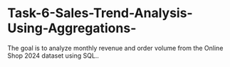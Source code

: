 # Task-6-Sales-Trend-Analysis-Using-Aggregations-
The goal is to analyze monthly revenue and order volume from the Online Shop 2024 dataset using SQL..
